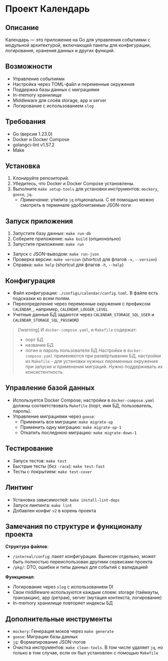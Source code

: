 # Проект Календарь

## Описание

Календарь — это приложение на Go для управления событиями с модульной архитектурой, включающей пакеты для конфигурации, логирования, хранения данных и других функций.

## Возможности

- Управление событиями
- Настройка через TOML-файл и переменные окружения
- Поддержка базы данных с миграциями
- In-memory хранилище
- Middleware для слоёв storage, app и server
- Логирование с использованием `slog`

## Требования

- Go (версия 1.23.0)
- Docker и Docker Compose
- golangci-lint v1.57.2
- Make

## Установка

1. Клонируйте репозиторий.
2. Убедитесь, что Docker и Docker Compose установлены.
3. Выполните `make setup-tools` для установки инструментов: `mockery`, `goose`, `jq`.
   - _Примечание_: утилита `jq` опциональна. С её помощью можно смотреть в терминале удобочитаемые JSON-логи

## Запуск приложения

1. Запустите базу данных: `make run-db`
2. Соберите приложение: `make build` (_опционально_)
3. Запустите приложение: `make run`

- Запуск с JSON-выводом: `make run-json`
- Проверка версии: `make version` (shortcut для флагов `-v`, `--version`)
- Справка: `make help` (shortcut для флагов `-h`, `--help`)

## Конфигурация

- Файл конфигурации: `./configs/calendar/config.toml`. В файле есть подсказки ко всем полям.
- Переопределение через переменные окружения с префиксом `CALENDAR_`, например, `CALENDAR_LOGGER_LEVEL`
- Учетные данные БД задаются через `CALENDAR_STORAGE_SQL_USER` и `CALENDAR_STORAGE_SQL_PASSWORD`

> [!warning] И `docker-compose.yaml`, и `Makefile` содержат:
>
> - порт БД
> - название БД
> - логин и пароль пользователя БД
>   Настройки в `docker-compose.yaml` применяются при развёртывании БД, настройки из `Makefile` - для установки нужных переменных окружения при запуске и применения миграций.
>   Нужно поддерживать их консистентность.

## Управление базой данных

- Используется Docker Compose; настройки в `docker-compose.yaml` должны соответствовать `Makefile` (порт, имя БД, пользователь, пароль).
- Управление миграциями через `goose`:
  - Применить все миграции: `make migrate-up`
  - Применить одну миграцию: `make migrate-up-1`
  - Откатить последнюю миграцию: `make migrate-down-1`

## Тестирование

- Запуск тестов: `make test`
- Быстрые тесты (_без `-race`_): `make test-fast`
- Тесты с покрытием: `make test-cover`

## Линтинг

- Установка зависимостей: `make install-lint-deps`
- Запуск линтинга: `make lint`
- Добавлен конфиг `v2` в корень проекта

## Замечания по структуре и функционалу проекта

**Структура файлов**:

- `/internal/config`: пакет конфигурации. Вынесен отдельно, может быть полностью переиспользован другими сервисами проекта
- `/pkg/`: DTO, ошибки и типы данных для событий с валидацией

**Функционал**:

- Логирование через `slog` с использованием DI
- Свои middleware используются каждым слоем: storage (таймауты, транзакции), app (ретраи), server (мутация контекста, логирование)
- In-memory хранилище повторяет индексы БД

## Дополнительные инструменты

- `mockery`: Генерация моков через `make generate`
- `goose`: Миграции базы данных
- `jq`: Форматирование JSON-логов
- Очистка инструментов: `make clean-tools`. В том числе удаляет `jq`, но только в том случае, если он был установлен с помощью `Makefile`

